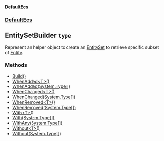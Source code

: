 #### [DefaultEcs](./DefaultEcs.md 'DefaultEcs')
### [DefaultEcs](./DefaultEcs.md#DefaultEcs 'DefaultEcs')
## EntitySetBuilder `type`
Represent an helper object to create an [EntitySet](./DefaultEcs-EntitySet.md 'DefaultEcs.EntitySet') to retrieve specific subset of [Entity](./DefaultEcs-Entity.md 'DefaultEcs.Entity').
### Methods
- [Build()](./DefaultEcs-EntitySetBuilder-Build().md 'DefaultEcs.EntitySetBuilder.Build()')
- [WhenAdded&lt;T&gt;()](./DefaultEcs-EntitySetBuilder-WhenAdded-T-().md 'DefaultEcs.EntitySetBuilder.WhenAdded&lt;T&gt;()')
- [WhenAdded(System.Type[])](./DefaultEcs-EntitySetBuilder-WhenAdded(System-Type--).md 'DefaultEcs.EntitySetBuilder.WhenAdded(System.Type[])')
- [WhenChanged&lt;T&gt;()](./DefaultEcs-EntitySetBuilder-WhenChanged-T-().md 'DefaultEcs.EntitySetBuilder.WhenChanged&lt;T&gt;()')
- [WhenChanged(System.Type[])](./DefaultEcs-EntitySetBuilder-WhenChanged(System-Type--).md 'DefaultEcs.EntitySetBuilder.WhenChanged(System.Type[])')
- [WhenRemoved&lt;T&gt;()](./DefaultEcs-EntitySetBuilder-WhenRemoved-T-().md 'DefaultEcs.EntitySetBuilder.WhenRemoved&lt;T&gt;()')
- [WhenRemoved(System.Type[])](./DefaultEcs-EntitySetBuilder-WhenRemoved(System-Type--).md 'DefaultEcs.EntitySetBuilder.WhenRemoved(System.Type[])')
- [With&lt;T&gt;()](./DefaultEcs-EntitySetBuilder-With-T-().md 'DefaultEcs.EntitySetBuilder.With&lt;T&gt;()')
- [With(System.Type[])](./DefaultEcs-EntitySetBuilder-With(System-Type--).md 'DefaultEcs.EntitySetBuilder.With(System.Type[])')
- [WithAny(System.Type[])](./DefaultEcs-EntitySetBuilder-WithAny(System-Type--).md 'DefaultEcs.EntitySetBuilder.WithAny(System.Type[])')
- [Without&lt;T&gt;()](./DefaultEcs-EntitySetBuilder-Without-T-().md 'DefaultEcs.EntitySetBuilder.Without&lt;T&gt;()')
- [Without(System.Type[])](./DefaultEcs-EntitySetBuilder-Without(System-Type--).md 'DefaultEcs.EntitySetBuilder.Without(System.Type[])')
